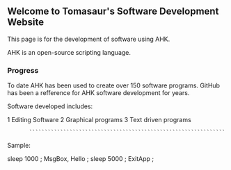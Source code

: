 ## Welcome to Tomasaur's Software Development Website

This page is for the development of software using AHK. 

AHK is an open-source scripting language. 

### Progress

To date AHK has been used to create over 150 software programs. GitHub has been a refference for AHK software development for years. 
 

Software developed includes:

1 Editing Software
2 Graphical programs
3 Text driven programs

           ```````````````````````````````````````````````````````````````

Sample:

sleep 1000 ;
MsgBox, Hello ;
sleep 5000 ;
ExitApp ;
